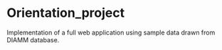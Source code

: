 # Orientation_project
Implementation of a full web application using sample data drawn from DIAMM database.
